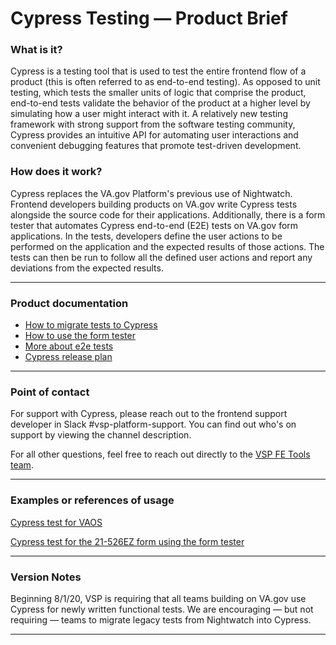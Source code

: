 # Cypress Testing — Product Brief

### What is it?

Cypress is a testing tool that is used to test the entire frontend flow of a product (this is often referred to as end-to-end testing). As opposed to unit testing, which tests the smaller units of logic that comprise the product, end-to-end tests validate the behavior of the product at a higher level by simulating how a user might interact with it. A relatively new testing framework with strong support from the software testing community, Cypress provides an intuitive API for automating user interactions and convenient debugging features that promote test-driven development.

### How does it work?

Cypress replaces the VA.gov Platform's previous use of Nightwatch. Frontend developers building products on VA.gov write Cypress tests alongside the source code for their applications. Additionally, there is a form tester that automates Cypress end-to-end (E2E) tests on VA.gov form applications. In the tests, developers define the user actions to be performed on the application and the expected results of those actions. The tests can then be run to follow all the defined user actions and report any deviations from the expected results.

------

### Product documentation

- [How to migrate tests to Cypress](https://github.com/department-of-veterans-affairs/va.gov-team/blob/master/platform/engineering/frontend/cypress-migration-guide.md)
- [How to use the form tester](https://github.com/department-of-veterans-affairs/vets-website/tree/master/src/platform/testing/e2e/cypress/support/form-tester)
- [More about e2e tests](https://department-of-veterans-affairs.github.io/veteran-facing-services-tools/getting-started/common-tasks/new-end-to-end-test/)
- [Cypress release plan](https://github.com/department-of-veterans-affairs/va.gov-team/blob/master/products/platform/cypress_e2e_testing/cypress_e2e_testing_rollout_plan.md)

------

### Point of contact

For support with Cypress, please reach out to the frontend support developer in Slack #vsp-platform-support. You can find out who's on support by viewing the channel description. 

For all other questions, feel free to reach out directly to the [VSP FE Tools team](https://github.com/department-of-veterans-affairs/va.gov-team/blob/master/teams/vsp/teams/tools/frontend/fe-tools-team-charter.md). 

------

### Examples or references of usage

[Cypress test for VAOS](https://github.com/department-of-veterans-affairs/vets-website/blob/master/src/applications/vaos/tests/e2e/appointment-list.cypress.spec.js)


[Cypress test for the 21-526EZ form using the form tester](https://github.com/department-of-veterans-affairs/vets-website/blob/master/src/applications/disability-benefits/all-claims/tests/all-claims.cypress.spec.js)

------

### Version Notes

Beginning 8/1/20, VSP is requiring that all teams building on VA.gov use Cypress for newly written functional tests. We are encouraging — but not requiring — teams to migrate legacy tests from Nightwatch into Cypress.

------
